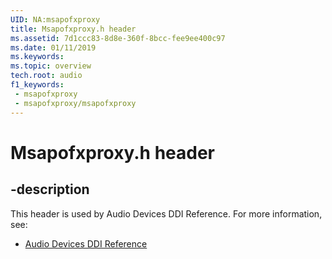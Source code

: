```yaml
---
UID: NA:msapofxproxy
title: Msapofxproxy.h header
ms.assetid: 7d1ccc83-8d8e-360f-8bcc-fee9ee400c97
ms.date: 01/11/2019
ms.keywords: 
ms.topic: overview
tech.root: audio
f1_keywords:
 - msapofxproxy
 - msapofxproxy/msapofxproxy
---
```


# Msapofxproxy.h header


## -description

This header is used by Audio Devices DDI Reference. For more information, see:

- [Audio Devices DDI Reference](../_audio/index.md)

